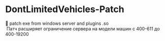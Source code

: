 # DontLimitedVehicles-Patch
🔖 patch exe from windows server and plugins .so  
&nbsp;Патч расширяет ограничение сервера на модели машин с 400-611 до 400-19200
